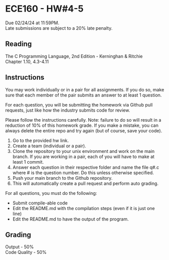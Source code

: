 # ECE160 - HW#4-5

Due 02/24/24 at 11:59PM.  
Late submissions are subject to a 20% late penalty.

## Reading
The C Programming Language, 2nd Edition - Kerninghan & Ritchie  
Chapter 1.10, 4.3-4.11

## Instructions
You may work individually or in a pair for all assignments. If you do so, make sure that each member of the pair submits an answer to at least 1 question.

For each question, you will be submitting the homework via Github pull requests, just like how the industry submits code for review. 

Please follow the instructions carefully. Note: failure to do so will result in a reduction of 10% of this homework grade. If you make a mistake, you can always delete the entire repo and try again (but of course, save your code).  
1. Go to the provided hw link.  
2. Create a team (individual or a pair).  
3. Clone the repository to your unix environment and work on the main branch. If you are working in a pair, each of you will have to make at least 1 commit.
4. Answer each question in their respective folder and name the file q#.c where # is the question number. Do this unless otherwise specified.  
5. Push your main branch to the Github repository.
6. This will automatically create a pull request and perform auto grading.

For all questions, you must do the following:
* Submit compile-able code
* Edit the README.md with the compilation steps (even if it is just one line)
* Edit the README.md to have the output of the program.

## Grading

Output - 50%  
Code Quality - 50%
